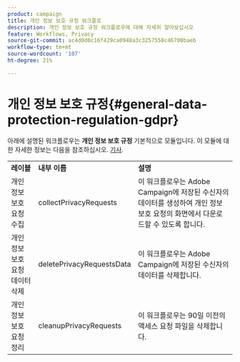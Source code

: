 ```yaml
---
product: campaign
title: 개인 정보 보호 규정 워크플로
description: 개인 정보 보호 규정 워크플로우에 대해 자세히 알아보십시오
feature: Workflows, Privacy
source-git-commit: ac4d0d0c16f429ca0948a3c3257558c46700baeb
workflow-type: tm+mt
source-wordcount: '107'
ht-degree: 21%

---
```



# 개인 정보 보호 규정{#general-data-protection-regulation-gdpr}


아래에 설명된 워크플로우는 **개인 정보 보호 규정** 기본적으로 모듈입니다. 이 모듈에 대한 자세한 정보는 다음을 참조하십시오. [기사](https://helpx.adobe.com/kr/campaign/kb/acc-privacy.html).

<table> 
 <tbody> 
  <tr> 
   <td> <strong>레이블</strong><br /> </td> 
   <td> <strong>내부 이름</strong><br /> </td> 
   <td> <strong>설명</strong><br /> </td> 
  </tr> 
  <tr> 
   <td> <span class="uicontrol">개인 정보 보호 요청 수집</span> <br /> </td> 
   <td> <span class="uicontrol">collectPrivacyRequests</span> <br /> </td> 
   <td> 이 워크플로우는 Adobe Campaign에 저장된 수신자의 데이터를 생성하여 개인 정보 보호 요청의 화면에서 다운로드할 수 있도록 합니다.<br /> </td> 
  </tr> 
  <tr> 
   <td> <span class="uicontrol">개인 정보 보호 요청 데이터 삭제</span> <br /> </td> 
   <td> <span class="uicontrol">deletePrivacyRequestsData</span> <br /> </td> 
   <td> 이 워크플로우는 Adobe Campaign에 저장된 수신자의 데이터를 삭제합니다.<br /> </td> 
  </tr> 
  <tr> 
   <td> <span class="uicontrol">개인 정보 보호 요청 정리</span> <br /> </td> 
   <td> <span class="uicontrol">cleanupPrivacyRequests</span> <br /> </td> 
   <td> 이 워크플로우는 90일 이전의 액세스 요청 파일을 삭제합니다.<br /> </td> 
  </tr> 
 </tbody> 
</table>

